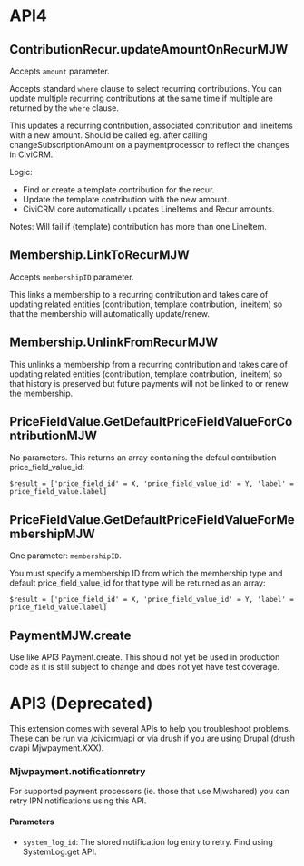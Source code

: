 # API4

## ContributionRecur.updateAmountOnRecurMJW

Accepts `amount` parameter.

Accepts standard `where` clause to select recurring contributions.
You can update multiple recurring contributions at the same time
if multiple are returned by the `where` clause.

This updates a recurring contribution, associated contribution and lineitems with a new amount.
Should be called eg. after calling changeSubscriptionAmount on a paymentprocessor to
reflect the changes in CiviCRM.

Logic:
- Find or create a template contribution for the recur.
- Update the template contribution with the new amount.
- CiviCRM core automatically updates LineItems and Recur amounts.

Notes:
Will fail if (template) contribution has more than one LineItem.

## Membership.LinkToRecurMJW

Accepts `membershipID` parameter.

This links a membership to a recurring contribution and takes care of updating
related entities (contribution, template contribution, lineitem) so that the
membership will automatically update/renew.

## Membership.UnlinkFromRecurMJW

This unlinks a membership from a recurring contribution and takes care of updating
related entities (contribution, template contribution, lineitem) so that history is
preserved but future payments will not be linked to or renew the membership.

## PriceFieldValue.GetDefaultPriceFieldValueForContributionMJW

No parameters. This returns an array containing the defaul contribution price_field_value_id:

`$result = ['price_field_id' = X, 'price_field_value_id' = Y, 'label' = price_field_value.label]`

## PriceFieldValue.GetDefaultPriceFieldValueForMembershipMJW

One parameter: `membershipID`.

You must specify a membership ID from which the membership type and default price_field_value_id for 
that type will be returned as an array:

`$result = ['price_field_id' = X, 'price_field_value_id' = Y, 'label' = price_field_value.label]`

## PaymentMJW.create

Use like API3 Payment.create. This should not yet be used in production code as it is still subject to change
and does not yet have test coverage.

# API3 (Deprecated)

This extension comes with several APIs to help you troubleshoot problems. These can be run via /civicrm/api or via drush if you are using Drupal (drush cvapi Mjwpayment.XXX).

### Mjwpayment.notificationretry

For supported payment processors (ie. those that use Mjwshared) you can retry IPN notifications using this API.

#### Parameters
* `system_log_id`: The stored notification log entry to retry. Find using SystemLog.get API.
